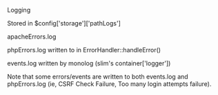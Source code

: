 Logging

Stored in $config['storage']['pathLogs']

apacheErrors.log

phpErrors.log 
written to in ErrorHandler::handleError()

events.log
written by monolog (slim's container['logger'])

Note that some errors/events are written to both events.log and phpErrors.log (ie, CSRF Check Failure, Too many login attempts failure).
